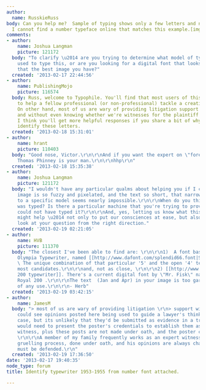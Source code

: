 ```yaml
---
author:
  name: RusskieRuss
body: Can you help me?  Sample of typing shows only a few letters and numbers ...
  I cannot find a number typeface online that matches this example.[img:sites/default/files/old-images/TYPEWRITEscan0001_5630.jpg]
comments:
- author:
    name: Joshua Langman
    picture: 121172
  body: "To clarify \u2014 are you trying to determine what model of typewriter was
    used to type this, or are you looking for a digital font that looks similar? Is
    that the best image you have?"
  created: '2013-02-17 22:44:56'
- author:
    name: PublishingMojo
    picture: 116574
  body: Russ, welcome to Typophile. You'll find that most users of this site are happy
    to help a fellow professional (or non-professional) tackle a creative problem.
    On other hand, most of us are wary of providing litigation support without compensation,
    and without even knowing whether we're witnesses for the plaintiff or the defendant.
    I think you'll get more helpful responses if you share a bit of why you need to
    identify these letters.
  created: '2013-02-18 15:31:01'
- author:
    name: hrant
    picture: 110403
  body: "Good nose, Victor.\r\n\r\nAnd if you want the expert on \"forensic typography\",
    Thomas Phinney is your man.\r\n\r\nhhp\r\n"
  created: '2013-02-18 15:35:38'
- author:
    name: Joshua Langman
    picture: 121172
  body: "I wouldn't have any particular qualms about helping you if I could, but the
    image is so fuzzy and pixelated, and the text so short, that narrowing it down
    to a specific model seems nearly impossible.\r\n\r\nWhen do you think this document
    was typed? Is there a particular machine that you're trying to prove could or
    could not have typed it?\r\n\r\nAnd, yes, letting us know what this is all about
    might help \u2014 not only to put our consciences at ease, but also to help us
    look at your question from the right direction."
  created: '2013-02-19 02:21:05'
- author:
    name: HVB
    picture: 111370
  body: "The closest I've been able to find are: \r\n\r\n1)  A font based on the Splendid
    Olympia Typewriter, named [[http://www.dafont.com/splendid66.font|Splendid 66]].
    \ The unique combination of that particular '5' and the open '4' tends to eliminate
    most candidates.\r\n\r\nand, not as close, \r\n\r\n2) [[http://www.dafont.com/typewriter-royal-20.font|Royal
    200 typewriter]]. There's a current digital font by \"Mr. Fisk\" named Typewriter
    Royal 200 .\r\n\r\nThe text  (Jan and Apr) in your image is too garbled to be
    of any use.\r\n\r\n- Herb"
  created: '2013-02-19 03:42:15'
- author:
    name: JamesM
  body: "> most of us are wary of providing litigation \r\n> support without compensation\r\n\r\nI
    could see opinions posted here being used to guide a lawyer's thinking about a
    case, but its unlikely that they'd be submitted as evidence in a trial. A lawyer
    would need to present the poster's credentials to establish them as an expert
    witness, plus these posts are not made under oath, and the poster cannot be cross-examined.
    \r\n\r\nA member of my family frequently works as an expert witness and it's a
    gruelling process, done under oath, and his opinions are always challenged and
    must be defended.\r\n"
  created: '2013-02-19 17:36:50'
date: '2013-02-17 19:40:35'
node_type: forum
title: Identify typewriter 1953-1955 from number font attached.

---
```

